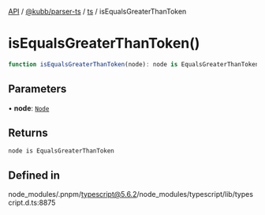 [API](../../../../../packages.md) / [@kubb/parser-ts](../../../index.md) / [ts](../index.md) / isEqualsGreaterThanToken

# isEqualsGreaterThanToken()

```ts
function isEqualsGreaterThanToken(node): node is EqualsGreaterThanToken
```

## Parameters

• **node**: [`Node`](../interfaces/Node.md)

## Returns

`node is EqualsGreaterThanToken`

## Defined in

node\_modules/.pnpm/typescript@5.6.2/node\_modules/typescript/lib/typescript.d.ts:8875
